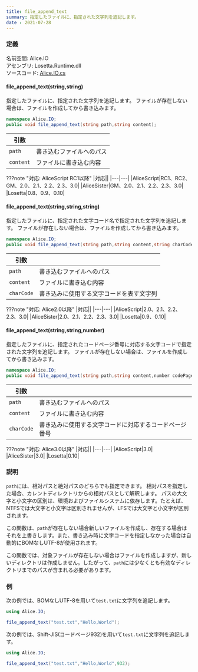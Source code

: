```yaml
---
title: file_append_text
summary: 指定したファイルに、指定された文字列を追記します。
date : 2021-07-28
---
```


### 定義
名前空間: Alice.IO<br/>
アセンブリ: Losetta.Runtime.dll<br/>
ソースコード: [Alice.IO.cs](https://github.com/WSOFT-Project/Losetta/blob/master/Losetta.Runtime/Alice.IO.cs)

#### file_append_text(string,string)

指定したファイルに、指定された文字列を追記します。
ファイルが存在しない場合は、ファイルを作成してから書き込みます。

```cs title="AliceScript"
namespace Alice.IO;
public void file_append_text(string path,string content);
```

|引数| |
|-|-|
|`path`|書き込むファイルへのパス|
|`content`|ファイルに書き込む内容|

???note "対応: AliceScript RC1以降"
    |対応||
    |---|---|
    |AliceScript|RC1、RC2、GM、2.0、2.1、2.2、2.3、3.0|
    |AliceSister|GM、2.0、2.1、2.2、2.3、3.0|
    |Losetta|0.8、0.9、0.10|

#### file_append_text(string,string,string)

指定したファイルに、指定された文字コード名で指定された文字列を追記します。
ファイルが存在しない場合は、ファイルを作成してから書き込みます。

```cs title="AliceScript"
namespace Alice.IO;
public void file_append_text(string path,string content,string charCode);
```

|引数| |
|-|-|
|`path`|書き込むファイルへのパス|
|`content`|ファイルに書き込む内容|
|`charCode`|書き込みに使用する文字コードを表す文字列|

???note "対応: Alice2.0以降"
    |対応||
    |---|---|
    |AliceScript|2.0、2.1、2.2、2.3、3.0|
    |AliceSister|2.0、2.1、2.2、2.3、3.0|
    |Losetta|0.9、0.10|

#### file_append_text(string,string,number)

指定したファイルに、指定されたコードページ番号に対応する文字コードで指定された文字列を追記します。
ファイルが存在しない場合は、ファイルを作成してから書き込みます。

```cs title="AliceScript"
namespace Alice.IO;
public void file_append_text(string path,string content,number codePage);
```

|引数| |
|-|-|
|`path`|書き込むファイルへのパス|
|`content`|ファイルに書き込む内容|
|`charCode`|書き込みに使用する文字コードに対応するコードページ番号|

???note "対応: Alice3.0以降"
    |対応||
    |---|---|
    |AliceScript|3.0|
    |AliceSister|3.0|
    |Losetta|0.10|

### 説明

`path`には、相対パスと絶対パスのどちらでも指定できます。
相対パスを指定した場合、カレントディレクトリからの相対パスとして解釈します。
パスの大文字と小文字の区別は、環境およびファイルシステムに依存します。たとえば、NTFSでは大文字と小文字は区別されませんが、LFSでは大文字と小文字が区別されます。

この関数は、`path`が存在しない場合新しいファイルを作成し、存在する場合はそれを上書きします。また、書き込み時に文字コードを指定しなかった場合は自動的にBOMなしUTF-8が使用されます。

この関数では、対象ファイルが存在しない場合はファイルを作成しますが、新しいディレクトリは作成しません。したがって、`path`には少なくとも有効なディレクトリまでのパスが含まれる必要があります。
### 例
次の例では、BOMなしUTF-8を用いて`test.txt`に文字列を追記します。

```cs title="AliceScript"
using Alice.IO;

file_append_text("test.txt","Hello,World");
```

次の例では、Shift-JIS(コードページ932)を用いて`test.txt`に文字列を追記します。

```cs title="AliceScript"
using Alice.IO;

file_append_text("test.txt","Hello,World",932);
```